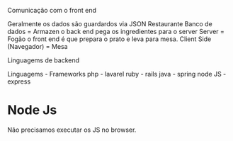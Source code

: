 
Comunicação com o front end

Geralmente os dados são guardardos via JSON
Restaurante
Banco de dados = Armazen
o back end pega os ingredientes para o server
Server = Fogão
o front end é que prepara o prato e leva para mesa.
Client Side (Navegador) = Mesa


Linguagems de backend

Linguagems - Frameworks
php -  lavarel
ruby - rails
java -  spring
node JS - express

# Node Js
Não precisamos executar os JS no browser.